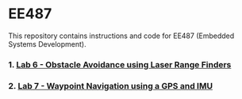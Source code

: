 # EE487

This repository contains instructions and code for EE487 (Embedded Systems Development). 


### 1. [Lab 6 - Obstacle Avoidance using Laser Range Finders](https://github.com/westpoint-robotics/EE487/blob/master/Lab6_Urg_Laser_Instructions/README.md)

### 2. [Lab 7 - Waypoint Navigation using a GPS and IMU](https://github.com/westpoint-robotics/EE487/blob/master/Lab7_Gps_Nav_Instructions/README.md)


